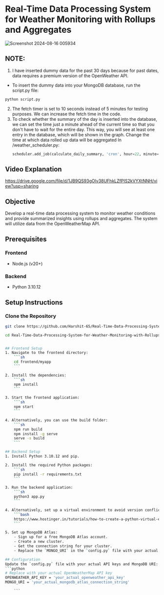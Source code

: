 # Real-Time Data Processing System for Weather Monitoring with Rollups and Aggregates

![Screenshot 2024-08-16 005934](https://github.com/user-attachments/assets/eaa1f5bf-1293-4351-b541-14f6df41e8b9)

## NOTE:

1. I have inserted dummy data for the past 30 days because for past dates, data requires a premium version of the OpenWeather API.

- To insert the dummy data into your MongoDB database, run the script.py file:

```python
python script.py
```

2. The fetch timer is set to 10 seconds instead of 5 minutes for testing purposes. We can increase the fetch time in the code.
3. To check whether the summary of the day is inserted into the database, we can set the time just a minute ahead of the current time so that you don't have to wait for the entire day. This way, you will see at least one entry in the database, which will be shown in the graph.
   Change the time at which data rolled up data will be aggregated In /weather_scheduler.py:
   ```py
   scheduler.add_job(calculate_daily_summary, 'cron', hour=22, minute=38, id='calculate_daily_summary')
   ```

## Video Explanation

https://drive.google.com/file/d/1JB9QS93gOlv38UFhkLZfPIS2kVYXtNNH/view?usp=sharing

## Objective

Develop a real-time data processing system to monitor weather conditions and provide summarized insights using rollups and aggregates. The system will utilize data from the OpenWeatherMap API.

## Prerequisites

### Frontend

- Node.js (v20+)

### Backend

- Python 3.10.12

## Setup Instructions

### Clone the Repository

````sh
git clone https://github.com/Harshit-65/Real-Time-Data-Processing-System-for-Weather-Monitoring-with-Rollups-and-Aggregates.git

cd Real-Time-Data-Processing-System-for-Weather-Monitoring-with-Rollups-and-Aggregates


## Frontend Setup
1. Navigate to the frontend directory:
    ```sh
    cd frontend/myapp
    ```

2. Install the dependencies:
    ```sh
    npm install
    ```

3. Start the frontend application:
    ```sh
    npm start
    ```

4. Alternatively, you can use the build folder:
    ```sh
    npm run build
    npm install -g serve
    serve -s build
    ```

## Backend Setup
1. Install Python 3.10.12 and pip.

2. Install the required Python packages:
    ```sh
    pip install -r requirements.txt
    ```

3. Run the backend application:
    ```sh
    python3 app.py
    ```

4. Alternatively, set up a virtual environment to avoid version conflicts:
    ```bash
    https://www.hostinger.in/tutorials/how-to-create-a-python-virtual-environment?utm_campaign=Generic-Tutorials-DSA|NT:Se|LO:IN-t5&utm_medium=ppc&gad_source=1&gclid=Cj0KCQjwzva1BhD3ARIsADQuPnWREvbLPCI0vnp8tRtz6xTvHUNxhvP_jq42g9mHMo0nCX2Xk_faXLMaAtB0EALw_wcB
    ```

5. Set up MongoDB Atlas:
    - Sign up for a free MongoDB Atlas account.
    - Create a new cluster.
    - Get the connection string for your cluster.
    - Replace the `MONGO_URI` in the `config.py` file with your actual MongoDB Atlas connection string.

## Configuration
Update the `config.py` file with your actual API keys and MongoDB URI:
```python
# Replace with your actual OpenWeatherMap API key
OPENWEATHER_API_KEY = 'your_actual_openweather_api_key'
MONGO_URI = 'your_actual_mongodb_atlas_connection_string'
````

        ```
